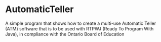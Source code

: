 # AutomaticTeller
A simple program that shows how to create a multi-use Automatic Teller (ATM) software that is to be used with RTPWJ (Ready To Program With Java), in compliance with the Ontario Board of Education
